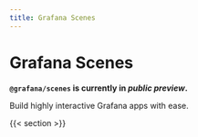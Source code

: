 ```yaml
---
title: Grafana Scenes
---
```

# Grafana Scenes

**`@grafana/scenes` is currently in _public preview_.**

Build highly interactive Grafana apps with ease.

{{< section >}}
